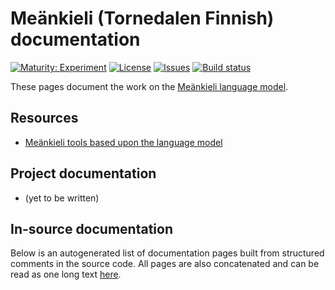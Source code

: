 # Meänkieli (Tornedalen Finnish) documentation

[![Maturity: Experiment](https://img.shields.io/badge/Maturity-Experiment-black.svg)](https://giellalt.github.io/MaturityClassification.html)
[![License](https://img.shields.io/github/license/giellalt/lang-fit)](https://raw.githubusercontent.com/giellalt/lang-fit/main/LICENSE)
[![Issues](https://img.shields.io/github/issues/giellalt/lang-fit)](https://github.com/giellalt/lang-fit/issues)
[![Build status](https://github.com/giellalt/lang-fit/workflows/Speller%20CI+CD/badge.svg)](https://github.com/giellalt/lang-fit/actions)

These pages document the work on the [Meänkieli language model](https//github.com/giellalt/lang-fit).

## Resources

* [Meänkieli tools based upon the language model](https://giellatekno.uit.no/cgi/index.fit.eng.html)

## Project documentation

* (yet to be written)

## In-source documentation

Below is an autogenerated list of documentation pages built from structured comments in the source code. All pages are also concatenated and can be read as one long text [here](fit.md).
